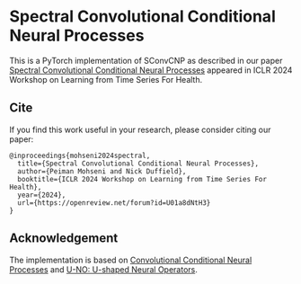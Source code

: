 Spectral Convolutional Conditional Neural Processes
============

This is a PyTorch implementation of SConvCNP as described in our paper [Spectral Convolutional Conditional Neural Processes](https://openreview.net/pdf?id=U01a8dNtH3) appeared in ICLR 2024 Workshop on Learning from Time Series For Health.


## Cite

If you find this work useful in your research, please consider citing our paper:

```
@inproceedings{mohseni2024spectral,
  title={Spectral Convolutional Conditional Neural Processes},
  author={Peiman Mohseni and Nick Duffield},
  booktitle={ICLR 2024 Workshop on Learning from Time Series For Health},
  year={2024},
  url={https://openreview.net/forum?id=U01a8dNtH3}
}
```
## Acknowledgement

The implementation is based on [Convolutional Conditional Neural Processes](https://github.com/cambridge-mlg/convcnp) and [U-NO: U-shaped Neural Operators](https://github.com/ashiq24/UNO/tree/main).
